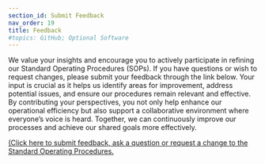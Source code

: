 ```yaml
---
section_id: Submit Feedback
nav_order: 19
title: Feedback
#topics: GitHub; Optional Software
---
```

We value your insights and encourage you to actively participate in refining our Standard Operating Procedures (SOPs). If you have questions or wish to request changes, please submit your feedback through the link below. Your input is crucial as it helps us identify areas for improvement, address potential issues, and ensure our procedures remain relevant and effective. By contributing your perspectives, you not only help enhance our operational efficiency but also support a collaborative environment where everyone’s voice is heard. Together, we can continuously improve our processes and achieve our shared goals more effectively.

[(Click here to submit feedback, ask a question or request a change to the Standard Operating Procedures.](https://slssa-surfcom.atlassian.net/servicedesk/customer/portal/19)